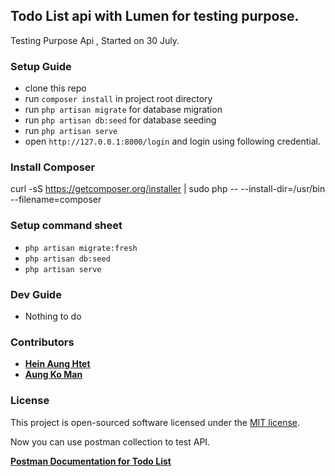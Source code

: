 ## Todo List api with Lumen for testing purpose.

Testing Purpose  Api , Started on 30 July.

### Setup Guide

- clone this repo
- run `composer install` in project root directory
- run `php artisan migrate` for database migration
- run `php artisan db:seed` for database seeding
- run `php artisan serve`
- open `http://127.0.0.1:8000/login` and login using following credential.


### Install Composer

curl -sS <https://getcomposer.org/installer> | sudo php -- --install-dir=/usr/bin --filename=composer

### Setup command sheet

- `php artisan migrate:fresh`
- `php artisan db:seed`
- `php artisan serve`



### Dev Guide

- Nothing to do

### Contributors

- **[Hein Aung Htet](https://github.com/Heinaunghtet/)**
- **[Aung Ko Man](https://github.com/Aungkoman)**


### License

This project is open-sourced software licensed under the [MIT license](https://opensource.org/licenses/MIT).


Now you can use postman collection to test API.

**[Postman Documentation for Todo List](https://documenter.getpostman.com/view/11673177/UzdwWnHW)**


